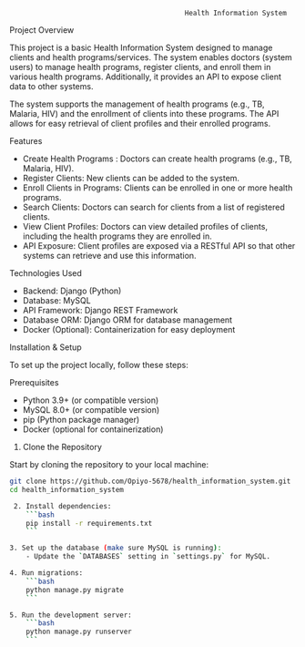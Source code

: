                                                Health Information System 

Project Overview

This project is a basic Health Information System designed to manage clients and health programs/services. The system enables doctors (system users) to manage health programs, register clients, and enroll them in various health programs. Additionally, it provides an API to expose client data to other systems.

The system supports the management of health programs (e.g., TB, Malaria, HIV) and the enrollment of clients into these programs. The API allows for easy retrieval of client profiles and their enrolled programs.

 Features

- Create Health Programs : Doctors can create health programs (e.g., TB, Malaria, HIV).
- Register Clients: New clients can be added to the system.
- Enroll Clients in Programs: Clients can be enrolled in one or more health programs.
- Search Clients: Doctors can search for clients from a list of registered clients.
- View Client Profiles: Doctors can view detailed profiles of clients, including the health programs they are enrolled in.
- API Exposure: Client profiles are exposed via a RESTful API so that other systems can retrieve and use this information.

 Technologies Used

- Backend: Django (Python)
- Database: MySQL
- API Framework: Django REST Framework
- Database ORM: Django ORM for database management
- Docker (Optional): Containerization for easy deployment

 Installation & Setup

To set up the project locally, follow these steps:

 Prerequisites

- Python 3.9+ (or compatible version)
- MySQL 8.0+ (or compatible version)
- pip (Python package manager)
- Docker (optional for containerization)

 1. Clone the Repository

Start by cloning the repository to your local machine:

```bash
git clone https://github.com/Opiyo-5678/health_information_system.git
cd health_information_system

 2. Install dependencies:
    ```bash
    pip install -r requirements.txt
    ```

3. Set up the database (make sure MySQL is running):
    - Update the `DATABASES` setting in `settings.py` for MySQL.

4. Run migrations:
    ```bash
    python manage.py migrate
    ```

5. Run the development server:
    ```bash
    python manage.py runserver
    ```
